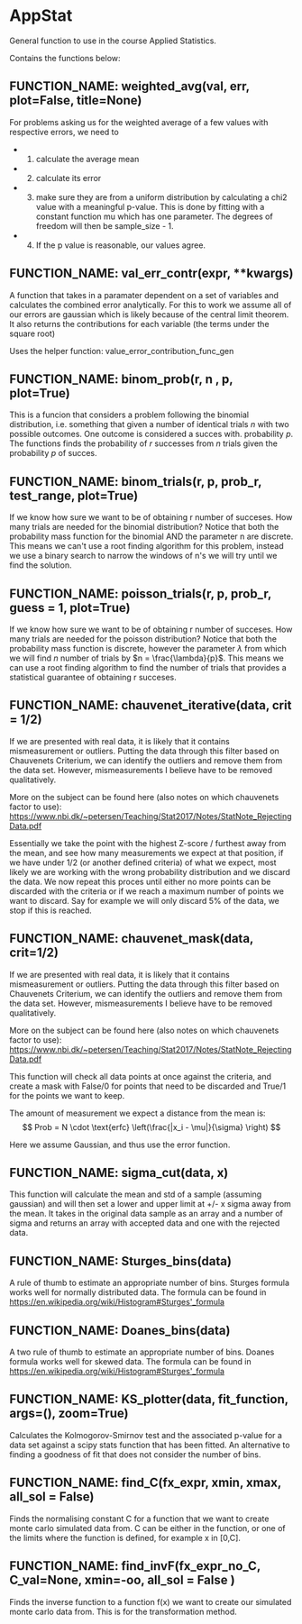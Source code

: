 # AppStat
General function to use in the course Applied Statistics. 

Contains the functions below:

FUNCTION_NAME: weighted_avg(val, err, plot=False, title=None)
---------------------------------------------------------------------------------------------------
For problems asking us for the weighted average of a few values with respective errors, we need to 
- 1) calculate the average mean 
- 2) calculate its error 
- 3) make sure they are from a uniform distribution by calculating a chi2 value with a meaningful p-value. This is done by fitting with a constant function mu which has one parameter. The degrees of freedom will then be sample_size - 1.
- 4) If the p value is reasonable, our values agree.


FUNCTION_NAME: val_err_contr(expr, **kwargs)
---------------------------------------------------------------------------------------------------
A function that takes in a paramater dependent on a set of variables and calculates the combined error analytically. For this to work we assume all of our errors are gaussian which is likely because of the central limit theorem. It also returns the contributions for each variable (the terms under the square root)

Uses the helper function: value_error_contribution_func_gen


FUNCTION_NAME: binom_prob(r, n , p, plot=True)
---------------------------------------------------------------------------------------------------
This is a funcion that considers a problem following the binomial distribution, i.e. something that given a number of identical trials $n$ with two possible outcomes. One outcome is considered a succes with. probability $p$. The functions finds the probability of $r$ successes from $n$ trials given the probability $p$ of succes.


FUNCTION_NAME: binom_trials(r, p, prob_r, test_range, plot=True)
---------------------------------------------------------------------------------------------------
If we know how sure we want to be of obtaining r number of succeses. How many trials are needed for the binomial distribution? Notice that both the probability mass function for the binomial AND the parameter n are discrete. This means we can't use a root finding algorithm for this problem, instead we use a binary search to narrow the windows of n's we will try until we find the solution.


FUNCTION_NAME: poisson_trials(r, p, prob_r, guess = 1, plot=True)
---------------------------------------------------------------------------------------------------
If we know how sure we want to be of obtaining r number of succeses. How many trials are needed for the poisson distribution? Notice that both the probability mass function is discrete, however the parameter $\lambda$ from which we will find $n$ number of trials by $n = \frac{\lambda}{p}$. This means we can use a root finding algorithm to find the number of trials that provides a statistical guarantee of obtaining r succeses.


FUNCTION_NAME: chauvenet_iterative(data, crit = 1/2)
---------------------------------------------------------------------------------------------------
If we are presented with real data, it is likely that it contains mismeasurement or outliers. Putting the data through this filter based on Chauvenets Criterium, we can identify the outliers and remove them from the data set. However, mismeasurements I believe have to be removed qualitatively.

More on the subject can be found here (also notes on which chauvenets factor to use): https://www.nbi.dk/~petersen/Teaching/Stat2017/Notes/StatNote_RejectingData.pdf

Essentially we take the point with the highest Z-score / furthest away from the mean, and see how many measurements we expect at that position, if we have under 1/2 (or another defined criteria) of what we expect, most likely we are working with the wrong probability distribution and we discard the data. We now repeat this proces until either no more points can be discarded with the criteria or if we reach a maximum number of points we want to discard. Say for example we will only discard 5% of the data, we stop if this is reached.


FUNCTION_NAME: chauvenet_mask(data, crit=1/2)
---------------------------------------------------------------------------------------------------
If we are presented with real data, it is likely that it contains mismeasurement or outliers. Putting the data through this filter based on Chauvenets Criterium, we can identify the outliers and remove them from the data set. However, mismeasurements I believe have to be removed qualitatively.

More on the subject can be found here (also notes on which chauvenets factor to use): https://www.nbi.dk/~petersen/Teaching/Stat2017/Notes/StatNote_RejectingData.pdf

This function will check all data points at once against the criteria, and create a mask with False/0 for points that need to be discarded and True/1 for the points we want to keep.

The amount of measurement we expect a distance from the mean is:
$$ Prob = N \cdot \text{erfc} \left(\frac{|x_i - \mu|}{\sigma} \right) $$

Here we assume Gaussian, and thus use the error function.


FUNCTION_NAME: sigma_cut(data, x)
---------------------------------------------------------------------------------------------------
This function will calculate the mean and std of a sample (assuming gaussian) and will then set a lower and upper limit at +/- x sigma away from the mean. It takes in the original data sample as an array and a number of sigma and returns an array with accepted data and one with the rejected data.


FUNCTION_NAME: Sturges_bins(data)
---------------------------------------------------------------------------------------------------
A rule of thumb to estimate an appropriate number of bins. Sturges formula works well for normally distributed data. The formula can be found in https://en.wikipedia.org/wiki/Histogram#Sturges'_formula


FUNCTION_NAME: Doanes_bins(data)
---------------------------------------------------------------------------------------------------
A two rule of thumb to estimate an appropriate number of bins. Doanes formula works well for skewed data. The formula can be found in https://en.wikipedia.org/wiki/Histogram#Sturges'_formula


FUNCTION_NAME: KS_plotter(data, fit_function, args=(), zoom=True)
---------------------------------------------------------------------------------------------------
Calculates the Kolmogorov-Smirnov test and the associated p-value for a data set against a scipy stats function that has been fitted. An alternative to finding a goodness of fit that does not consider the number of bins.


FUNCTION_NAME: find_C(fx_expr, xmin, xmax, all_sol = False)
---------------------------------------------------------------------------------------------------
Finds the normalising constant C for a function that we want to create monte carlo simulated data from. C can be either in the function, or one of the limits where the function is defined, for example x in [0,C].


FUNCTION_NAME: find_invF(fx_expr_no_C, C_val=None, xmin=-oo, all_sol = False )
---------------------------------------------------------------------------------------------------
Finds the inverse function to a function f(x) we want to create our simulated monte carlo data from. This is for the transformation method.
